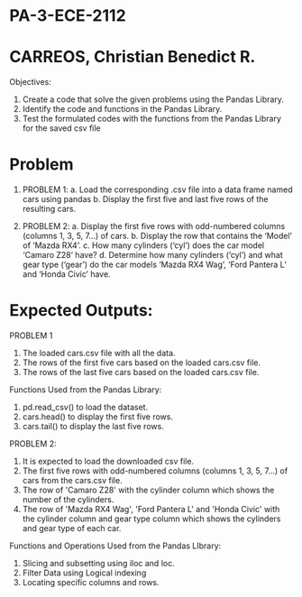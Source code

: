 # PA-3-ECE-2112
# CARREOS, Christian Benedict R.
Objectives:
1. Create a code that solve the given problems using the Pandas Library.
2. Identify the code and functions in the Pandas Library.
3. Test the formulated codes with the functions from the Pandas Library for the saved csv file

# Problem
1. PROBLEM 1:
a. Load the corresponding .csv file into a data frame named cars using pandas
b. Display the first five and last five rows of the resulting cars.

2. PROBLEM 2: 
a. Display the first five rows with odd-numbered columns (columns 1, 3, 5, 7...) of cars.
b. Display the row that contains the ‘Model’ of ‘Mazda RX4’.
c. How many cylinders (‘cyl’) does the car model ‘Camaro Z28’ have?
d. Determine how many cylinders (‘cyl’) and what gear type (‘gear’) do the car models ‘Mazda RX4
Wag’, ‘Ford Pantera L’ and ‘Honda Civic’ have.


# Expected Outputs:
PROBLEM 1
1. The loaded cars.csv file with all the data.
2. The rows of the first five cars based on the loaded cars.csv file.
3. The rows of the last five cars based on the loaded cars.csv file.

Functions Used from the Pandas Library:
1. pd.read_csv() to load the dataset.
2. cars.head() to display the first five rows.
3. cars.tail() to display the last five rows.
   

PROBLEM 2:
1. It is expected to load the downloaded csv file.
2. The first five rows with odd-numbered columns (columns 1, 3, 5, 7...) of cars from the cars.csv file.
3. The row of 'Camaro Z28' with the cylinder column which shows the number of the cylinders.
4. The row of 'Mazda RX4 Wag', 'Ford Pantera L' and 'Honda Civic' with the cylinder column and gear type column which shows the cylinders and gear type of each car.

Functions and Operations Used from the Pandas LIbrary:
1. Slicing and subsetting using iloc and loc.
2. Filter Data using Logical indexing
3. Locating specific columns and rows.


